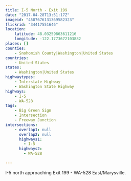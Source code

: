 ```yaml
---
title: I-5 North - Exit 199
date: "2017-04-28T13:51:17Z"
imageid: "4587676131369582323"
flickrid: "34417551646"
location:
    latitude: 48.03259863611216
    longitude: -122.1773672103882
places: []
counties:
    - Snohomish County|Washington|United States
countries:
    - United States
states:
    - Washington|United States
highwaytypes:
    - Interstate Highway
    - Washington State Highway
highways:
    - I-5
    - WA-528
tags:
    - Big Green Sign
    - Intersection
    - Freeway Junction
intersections:
    - overlap1: null
      overlap2: null
      highways1:
        - I-5
      highways2:
        - WA-528

---
```

I-5 north approaching Exit 199 - WA-528 East/Marysville.